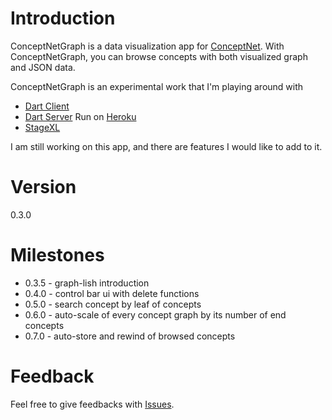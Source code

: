 Introduction
=========
ConceptNetGraph is a data visualization app for [ConceptNet]. With ConceptNetGraph, you can browse concepts with both visualized graph and JSON data.

ConceptNetGraph is an experimental work that I'm playing around with
- [Dart Client]
- [Dart Server] Run on [Heroku]
- [StageXL]


I am still working on this app, and there are features I would like to add to it.

Version
=========

0.3.0


Milestones
=========

  - 0.3.5 - graph-lish introduction 
  - 0.4.0 - control bar ui with delete functions
  - 0.5.0 - search concept by leaf of concepts
  - 0.6.0 - auto-scale of every concept graph by its number of end concepts
  - 0.7.0 - auto-store and rewind of browsed concepts
  
Feedback
=========
Feel free to give feedbacks with [Issues].

[Dart Client]:https://www.dartlang.org/
[Issues]:https://github.com/EasonPai/ConceptNetGraph/issues
[ConceptNet]:http://conceptnet5.media.mit.edu/
[Dart Server]:https://www.dartlang.org/articles/io/
[StageXL]:https://www.dartlang.org/
[Heroku]:https://www.heroku.com/
 
